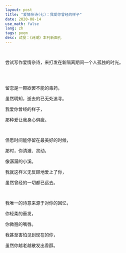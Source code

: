 ```yaml
---
layout: post
title: "爱情杂诗(七)：我爱你曾经的样子"
date: 2020-08-14
use_math: false
lang: zh
tags: poem
desc: 试投：《诗潮》本刊新面孔
---
```


<br>

尝试写作爱情杂诗，来打发在新隔离期间一个人孤独的时光。

<br>

<br>

留恋是一颗欲罢不能的毒药，

虽然明知，逝去的已无处追寻。

我爱你曾经的样子，

那种爱让我身心俱疲。

<br>

但愿时间能停留在最美好的时候，

那时，你清澈、灵动，

像潺潺的小溪。

我就这样义无反顾地爱上了你，

虽然曾经的一切都已远去。

<br>

我唯一的诗意来源于对你的回忆，

你轻柔的垂发，

你微翘的嘴唇。

我甚至害怕见到现在的你，

虽然你越老越散发出香醇。

